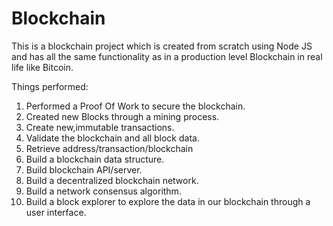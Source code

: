 # Blockchain
This is a blockchain project which is created from scratch using Node JS and has all the same functionality as in a production level Blockchain in real life like Bitcoin.

Things performed:
1. Performed a Proof Of Work to secure the blockchain.
2. Created new Blocks through a mining process.
3. Create new,immutable transactions.
4. Validate the blockchain and all block data.
5. Retrieve address/transaction/blockchain
6. Build a blockchain data structure.
7. Build blockchain API/server.
8. Build a decentralized blockchain network.
9. Build a network consensus algorithm.
10. Build a block explorer to explore the data in our blockchain through a user interface.
